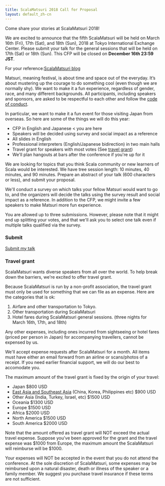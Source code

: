 ```yaml
---
title: ScalaMatsuri 2018 Call for Proposal
layout: default_zh-cn
---
```


Come share your stories at ScalaMatsuri 2018!

We are excited to announce that the fifth ScalaMatsuri will be held on March 16th (Fri), 17th (Sat), and 18th (Sun), 2018 at Tokyo International Exchange Center. Please submit your talk for the general sessions that will be held on 17th (Sat) or 18th (Sun). This CFP will be closed on **December 16th 23:59 JST**.

For your reference:[ScalaMatsuri blog](http://blog-en.scalamatsuri.org/)

Matsuri, meaning festival, is about time and space out of the everyday. It’s about mustering up the courage to do something cool (even though we are normally shy).
We want to make it a fun experience, regardless of gender, race, and many different backgrounds.
All participants, including speakers and sponsors, are asked to be respectful to each other and follow the [code of conduct](/en/code-of-conduct/).

In particular, we want to make it a fun event for those visiting Japan from overseas.
So here are some of the things we will do this year:

- CFP in English and Japanese < you are here
- Speakers will be decided using survey and social impact as a reference
- All slides in English
- Professional interpreters (English/Japanese bidirection) in two main halls
- Travel grant for speakers with most votes (See [travel grant](/en/cfp/#Travel-grant))
- We'll plan hangouts at bars after the conference if you're up for it

We are looking for topics that you think Scala community or new learners of Scala would be interested. We have tree session length: 10 minutes, 40 minutes, and 90 minutes. Prepare an abstract of your talk (600 characters or less), and submit your proposal.

We'll conduct a survey on which talks your fellow Matsuri would want to go to,
and the organizers will decide the talks using the survey result and social impact as a reference.
In addition to the CFP, we might invite a few speakers to make Matsuri more fun experience.

You are allowed up to three submissions. However, please note that it might end up splitting your votes,
and that we'll ask you to select one talk even if multiple talks qualified via the survey.


### Submit

<a href="https://docs.google.com/forms/d/e/1FAIpQLScoSjPHd-HpGXn5owvs8ol9PKDqDVJhVQZMfDpxVha9LPv8NQ/viewform" class="btn btn-primary">Submit my talk</a>


### Travel grant


ScalaMatsuri wants diverse speakers from all over the world. To help break down the barriers, we're excited to offer travel grant.

Because ScalaMatsuri is run by a non-profit association, the travel grant must only be used for something that we can file as an expense. Here are the categories that is ok:

1. Airfare and other transportation to Tokyo.
2. Other transportation during ScalaMatsuri
3. Hotel fares during ScalaMatsuri general sessions. (three nights for March 16th, 17th, and 18th)

Any other expenses, including ones incurred from sightseeing or hotel fares (priced per person in Japan) for accompanying travellers, cannot be expensed by us.

We'll accept expense requests after ScalaMatsuri for a month. All items must have either an email forward from an airline or scans/photos of a receipt. If you need earlier financial support, we will do our best to accomodate you.

The maximum amount of the travel grant is fixed by the origin of your travel:

- Japan $800 USD
- [East Asia and Southeast Asia](https://en.wikipedia.org/wiki/United_Nations_geoscheme_for_Asia) (China, Korea, Philippines etc) $900 USD
- Other Asia (India, Turkey, Israel, etc) $1500 USD
- Oceania $1300 USD
- Europe $1500 USD
- Africa $2000 USD
- North America $1500 USD
- South America $2000 USD

Note that the amount offered as travel grant will NOT exceed the actual travel expense.
Suppose you've been approved for the grant and the travel expense was $1000 from Europe, the maximum amount the ScalaMatsuri will reimburse will be $1000.

Your expenses will NOT be accepted in the event that you do not attend the conference. At the sole discretion of ScalaMatsuri, some expenses may be reimbursed upon a natural disaster, death or illness of the speaker or a family member. We suggest you purchase travel insurance if these terms are not sufficient.
